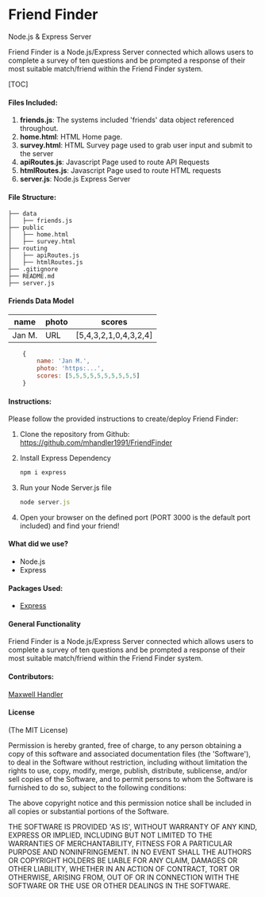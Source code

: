 # Friend Finder

Node.js & Express Server

Friend Finder is a Node.js/Express Server connected which allows users to complete a survey of ten questions and be prompted a response of their most suitable match/friend within the Friend Finder system.



[TOC]

#### Files Included:

1. **friends.js**: The systems included 'friends' data object referenced throughout.
2. **home.html**: HTML Home page. 
3. **survey.html**: HTML Survey page used to grab user input and submit to the server
4. **apiRoutes.js**: Javascript Page used to route API Requests
5. **htmlRoutes.js**: Javascript Page used to route HTML requests
6. **server.js**: Node.js Express Server



#### File Structure:

```
├── data
│   ├── friends.js
├── public
│   ├── home.html
│   ├── survey.html
├── routing
│   ├── apiRoutes.js
│   ├── htmlRoutes.js
├── .gitignore
├── README.md
├── server.js
```



#### Friends Data Model

| name   | photo | scores                |
| ------ | ----- | --------------------- |
| Jan M. | URL   | [5,4,3,2,1,0,4,3,2,4] |

```javascript
    {
        name: 'Jan M.',
        photo: 'https:...',
        scores: [5,5,5,5,5,5,5,5,5,5]
    }
```



#### Instructions: 

Please follow the provided instructions to create/deploy Friend Finder:

1. Clone the repository from Github: https://github.com/mhandler1991/FriendFinder

2. Install Express Dependency

   ```javascript
   npm i express
   ```

3. Run your Node Server.js file

   ```javascript
   node server.js
   ```

4. Open your browser on the defined port (PORT 3000 is the default port included) and find your friend!



#### What did we use?

- Node.js
- Express



#### Packages Used:

- [Express](https://www.npmjs.com/package/express)



#### General Functionality

Friend Finder is a Node.js/Express Server connected which allows users to complete a survey of ten questions and be prompted a response of their most suitable match/friend within the Friend Finder system.



#### Contributors: 

[Maxwell Handler](http://maxwellhandler.com/)



#### License

(The MIT License)

Permission is hereby granted, free of charge, to any person obtaining a copy of this software and associated documentation files (the 'Software'), to deal in the Software without restriction, including without limitation the rights to use, copy, modify, merge, publish, distribute, sublicense, and/or sell copies of the Software, and to permit persons to whom the Software is furnished to do so, subject to the following conditions:

The above copyright notice and this permission notice shall be included in all copies or substantial portions of the Software.

THE SOFTWARE IS PROVIDED 'AS IS', WITHOUT WARRANTY OF ANY KIND, EXPRESS OR IMPLIED, INCLUDING BUT NOT LIMITED TO THE WARRANTIES OF MERCHANTABILITY, FITNESS FOR A PARTICULAR PURPOSE AND NONINFRINGEMENT. IN NO EVENT SHALL THE AUTHORS OR COPYRIGHT HOLDERS BE LIABLE FOR ANY CLAIM, DAMAGES OR OTHER LIABILITY, WHETHER IN AN ACTION OF CONTRACT, TORT OR OTHERWISE, ARISING FROM, OUT OF OR IN CONNECTION WITH THE SOFTWARE OR THE USE OR OTHER DEALINGS IN THE SOFTWARE.